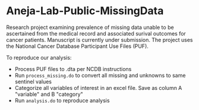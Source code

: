 # Aneja-Lab-Public-MissingData

Research project examining prevalence of missing data unable to be ascertained from the medical record and associated surival outcomes for cancer patients. Manuscript is currently under submission. The project uses the National Cancer Database Participant Use Files (PUF).

To reproduce our analysis:
- Process PUF files to .dta per NCDB instructions
- Run `process_missing.do` to convert all missing and unknowns to same sentinel values
- Categorize all variables of interest in an excel file. Save as column A "variable" and B "category"
- Run `analysis.do` to reproduce analysis
